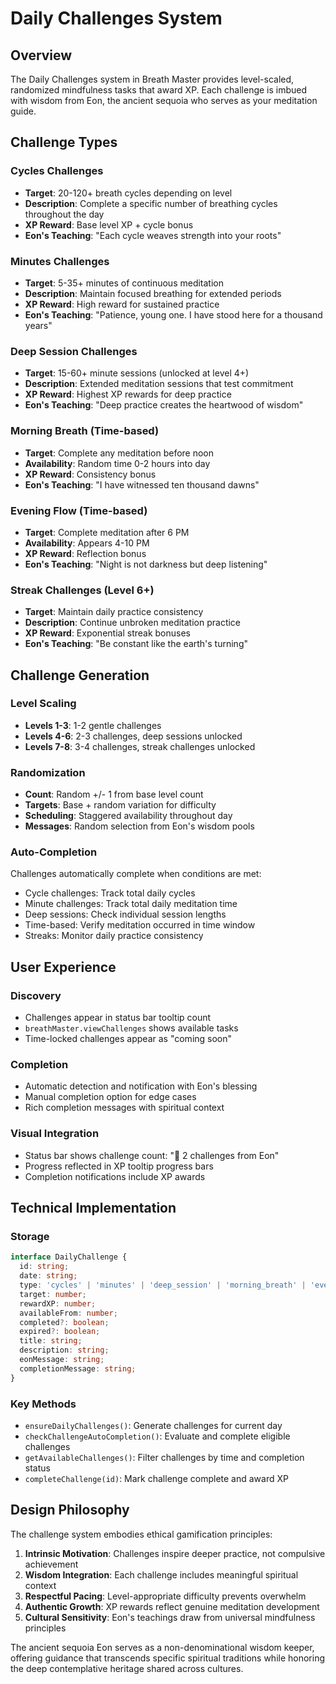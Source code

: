 # Daily Challenges System

## Overview

The Daily Challenges system in Breath Master provides level-scaled, randomized mindfulness tasks that award XP. Each challenge is imbued with wisdom from Eon, the ancient sequoia who serves as your meditation guide.

## Challenge Types

### Cycles Challenges
- **Target**: 20-120+ breath cycles depending on level
- **Description**: Complete a specific number of breathing cycles throughout the day
- **XP Reward**: Base level XP + cycle bonus
- **Eon's Teaching**: "Each cycle weaves strength into your roots"

### Minutes Challenges  
- **Target**: 5-35+ minutes of continuous meditation
- **Description**: Maintain focused breathing for extended periods
- **XP Reward**: High reward for sustained practice
- **Eon's Teaching**: "Patience, young one. I have stood here for a thousand years"

### Deep Session Challenges
- **Target**: 15-60+ minute sessions (unlocked at level 4+)
- **Description**: Extended meditation sessions that test commitment
- **XP Reward**: Highest XP rewards for deep practice
- **Eon's Teaching**: "Deep practice creates the heartwood of wisdom"

### Morning Breath (Time-based)
- **Target**: Complete any meditation before noon
- **Availability**: Random time 0-2 hours into day
- **XP Reward**: Consistency bonus
- **Eon's Teaching**: "I have witnessed ten thousand dawns"

### Evening Flow (Time-based)
- **Target**: Complete meditation after 6 PM
- **Availability**: Appears 4-10 PM
- **XP Reward**: Reflection bonus  
- **Eon's Teaching**: "Night is not darkness but deep listening"

### Streak Challenges (Level 6+)
- **Target**: Maintain daily practice consistency
- **Description**: Continue unbroken meditation practice
- **XP Reward**: Exponential streak bonuses
- **Eon's Teaching**: "Be constant like the earth's turning"

## Challenge Generation

### Level Scaling
- **Levels 1-3**: 1-2 gentle challenges
- **Levels 4-6**: 2-3 challenges, deep sessions unlocked
- **Levels 7-8**: 3-4 challenges, streak challenges unlocked

### Randomization
- **Count**: Random +/- 1 from base level count
- **Targets**: Base + random variation for difficulty
- **Scheduling**: Staggered availability throughout day
- **Messages**: Random selection from Eon's wisdom pools

### Auto-Completion
Challenges automatically complete when conditions are met:
- Cycle challenges: Track total daily cycles
- Minute challenges: Track total daily meditation time
- Deep sessions: Check individual session lengths
- Time-based: Verify meditation occurred in time window
- Streaks: Monitor daily practice consistency

## User Experience

### Discovery
- Challenges appear in status bar tooltip count
- `breathMaster.viewChallenges` shows available tasks
- Time-locked challenges appear as "coming soon"

### Completion
- Automatic detection and notification with Eon's blessing
- Manual completion option for edge cases
- Rich completion messages with spiritual context

### Visual Integration
- Status bar shows challenge count: "🌳 2 challenges from Eon"
- Progress reflected in XP tooltip progress bars
- Completion notifications include XP awards

## Technical Implementation

### Storage
```typescript
interface DailyChallenge {
  id: string;
  date: string;
  type: 'cycles' | 'minutes' | 'deep_session' | 'morning_breath' | 'evening_flow' | 'streak';
  target: number;
  rewardXP: number;
  availableFrom: number;
  completed?: boolean;
  expired?: boolean;
  title: string;
  description: string;
  eonMessage: string;
  completionMessage: string;
}
```

### Key Methods
- `ensureDailyChallenges()`: Generate challenges for current day
- `checkChallengeAutoCompletion()`: Evaluate and complete eligible challenges
- `getAvailableChallenges()`: Filter challenges by time and completion status
- `completeChallenge(id)`: Mark challenge complete and award XP

## Design Philosophy

The challenge system embodies ethical gamification principles:

1. **Intrinsic Motivation**: Challenges inspire deeper practice, not compulsive achievement
2. **Wisdom Integration**: Each challenge includes meaningful spiritual context
3. **Respectful Pacing**: Level-appropriate difficulty prevents overwhelm
4. **Authentic Growth**: XP rewards reflect genuine meditation development
5. **Cultural Sensitivity**: Eon's teachings draw from universal mindfulness principles

The ancient sequoia Eon serves as a non-denominational wisdom keeper, offering guidance that transcends specific spiritual traditions while honoring the deep contemplative heritage shared across cultures.
